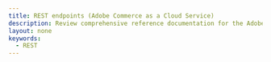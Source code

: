 ```yaml
---
title: REST endpoints (Adobe Commerce as a Cloud Service)
description: Review comprehensive reference documentation for the Adobe Commerce as a Cloud Service REST API schema.
layout: none
keywords:
  - REST
--- 
```


<RedoclyAPIBlock src="https://raw.githubusercontent.com/AdobeDocs/commerce-webapi/refs/heads/jh_test-rest-saas/src/openapi/saas-schema.json" />
